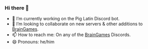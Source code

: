 ### Hi there 👋

- 🔭 I’m currently working on the Pig Latin Discord bot.
- 👯 I’m looking to collaborate on new servers & other additions to [BrainGames](https://github.com/The-Brain-Games).
- 📫 How to reach me: On any of the [BrainGames](https://github.com/The-Brain-Games) Discords.
- 😄 Pronouns: he/him
